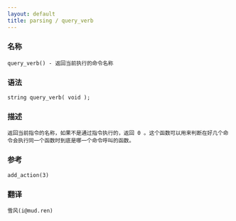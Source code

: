 ```yaml
---
layout: default
title: parsing / query_verb
---
```


### 名称

    query_verb() - 返回当前执行的命令名称

### 语法

    string query_verb( void );

### 描述

    返回当前指令的名称，如果不是通过指令执行的，返回 0 。这个函数可以用来判断在好几个命令会执行同一个函数时到底是哪一个命令呼叫的函数。

### 参考

    add_action(3)

### 翻译

    雪风(i@mud.ren)
